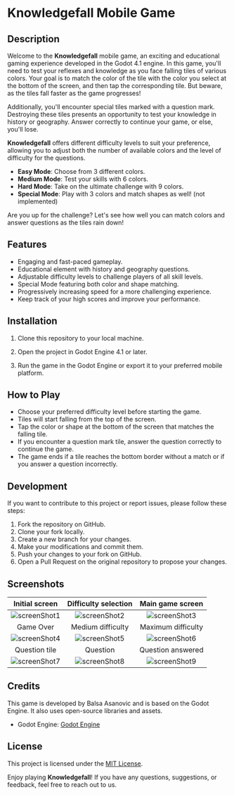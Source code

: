 # Knowledgefall Mobile Game

## Description

Welcome to the **Knowledgefall** mobile game, an exciting and educational gaming experience developed in the Godot 4.1 engine. In this game, you'll need to test your reflexes and knowledge as you face falling tiles of various colors. Your goal is to match the color of the tile with the color you select at the bottom of the screen, and then tap the corresponding tile. But beware, as the tiles fall faster as the game progresses!

Additionally, you'll encounter special tiles marked with a question mark. Destroying these tiles presents an opportunity to test your knowledge in history or geography. Answer correctly to continue your game, or else, you'll lose. 

**Knowledgefall** offers different difficulty levels to suit your preference, allowing you to adjust both the number of available colors and the level of difficulty for the questions. 

- **Easy Mode**: Choose from 3 different colors.
- **Medium Mode**: Test your skills with 6 colors.
- **Hard Mode**: Take on the ultimate challenge with 9 colors.
- **Special Mode**: Play with 3 colors and match shapes as well! (not implemented)

Are you up for the challenge? Let's see how well you can match colors and answer questions as the tiles rain down!

## Features

- Engaging and fast-paced gameplay.
- Educational element with history and geography questions.
- Adjustable difficulty levels to challenge players of all skill levels.
- Special Mode featuring both color and shape matching.
- Progressively increasing speed for a more challenging experience.
- Keep track of your high scores and improve your performance.

## Installation

1. Clone this repository to your local machine.

2. Open the project in Godot Engine 4.1 or later.

3. Run the game in the Godot Engine or export it to your preferred mobile platform.

## How to Play

- Choose your preferred difficulty level before starting the game.
- Tiles will start falling from the top of the screen.
- Tap the color or shape at the bottom of the screen that matches the falling tile.
- If you encounter a question mark tile, answer the question correctly to continue the game.
- The game ends if a tile reaches the bottom border without a match or if you answer a question incorrectly.

## Development

If you want to contribute to this project or report issues, please follow these steps:

1. Fork the repository on GitHub.
2. Clone your fork locally.
3. Create a new branch for your changes.
4. Make your modifications and commit them.
5. Push your changes to your fork on GitHub.
6. Open a Pull Request on the original repository to propose your changes.

## Screenshots

| Initial screen | Difficulty selection | Main game screen |
|      :---:     |          :---:       |        :---:     |
| ![screenShot1](https://github.com/balsa-asanovic/Knowledgefall/assets/112288843/a81e6814-8aac-43f9-9875-79d8c6c46ac8) | ![screenShot2](https://github.com/balsa-asanovic/Knowledgefall/assets/112288843/87aa34d5-c218-40e1-9300-26135f6d2064) | ![screenShot3](https://github.com/balsa-asanovic/Knowledgefall/assets/112288843/b8c5d44d-55bc-4186-a61b-2ff3ab0e4e84)|
| Game Over | Medium difficulty | Maximum difficulty |
| ![screenShot4](https://github.com/balsa-asanovic/Knowledgefall/assets/112288843/57651184-774a-4f0a-b337-403f796fcaf2) | ![screenShot5](https://github.com/balsa-asanovic/Knowledgefall/assets/112288843/707afe16-7a66-4c83-bd63-8592a4e5d99e) | ![screenShot6](https://github.com/balsa-asanovic/Knowledgefall/assets/112288843/75316729-b1a2-4850-9255-1722a7f4495c) |
| Question tile | Question | Question answered |
| ![screenShot7](https://github.com/balsa-asanovic/Knowledgefall/assets/112288843/c4b83f5f-4fdc-452b-868a-61629ecbfb5f) | ![screenShot8](https://github.com/balsa-asanovic/Knowledgefall/assets/112288843/0ff1bdac-2ef3-4cd5-9787-e3d1ddbe0990) | ![screenShot9](https://github.com/balsa-asanovic/Knowledgefall/assets/112288843/331ce7d8-6e81-455f-91a6-6ff2e993df9a) |

## Credits

This game is developed by Balsa Asanovic and is based on the Godot Engine. It also uses open-source libraries and assets. 

- Godot Engine: [Godot Engine](https://godotengine.org/)

## License

This project is licensed under the [MIT License](LICENSE).

Enjoy playing **Knowledgefall**! If you have any questions, suggestions, or feedback, feel free to reach out to us.
